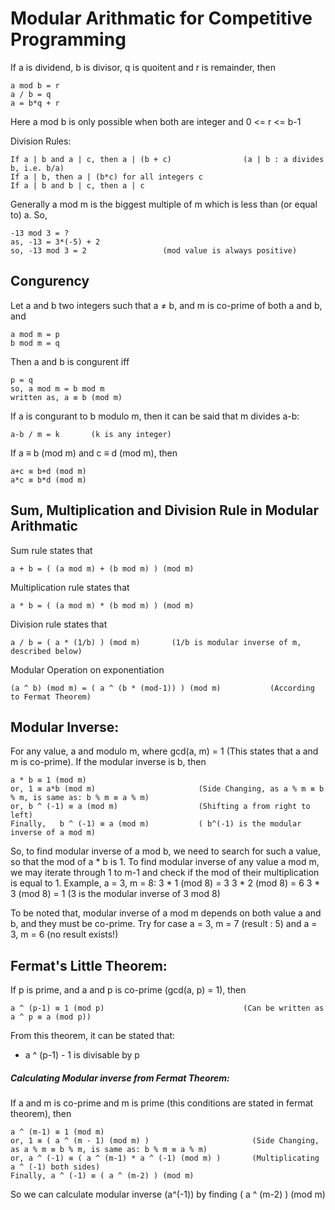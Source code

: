 # Modular Arithmatic for Competitive Programming

If a is dividend, b is divisor, q is quoitent and r is remainder, then
````
a mod b = r
a / b = q
a = b*q + r
````

Here a mod b is only possible when both are integer and 0 <= r <= b-1

Division Rules:
````
If a | b and a | c, then a | (b + c)                (a | b : a divides b, i.e. b/a)
If a | b, then a | (b*c) for all integers c
If a | b and b | c, then a | c
````

Generally a mod m is the biggest multiple of m which is less than (or equal to) a. So,
````
-13 mod 3 = ?
as, -13 = 3*(-5) + 2
so, -13 mod 3 = 2                 (mod value is always positive)
````

## Congurency
Let a and b two integers such that a ≠ b, and m is co-prime of both a and b, and
````
a mod m = p
b mod m = q
````
Then a and b is congurent iff
````
p = q
so, a mod m = b mod m
written as, a ≡ b (mod m)
````
If a is congurant to b modulo m, then it can be said that m divides a-b:
````
a-b / m = k       (k is any integer)
````

If a ≡ b (mod m) and c ≡ d (mod m), then
````
a+c ≡ b+d (mod m)
a*c ≡ b*d (mod m)
````

## Sum, Multiplication and Division Rule in Modular Arithmatic

Sum rule states that
````
a + b = ( (a mod m) + (b mod m) ) (mod m)
````
Multiplication rule states that
````
a * b = ( (a mod m) * (b mod m) ) (mod m)
````
Division rule states that
````
a / b = ( a * (1/b) ) (mod m)       (1/b is modular inverse of m, described below)
````
Modular Operation on exponentiation
````
(a ^ b) (mod m) = ( a ^ (b * (mod-1)) ) (mod m)           (According to Fermat Theorem)
````

## Modular Inverse:
For any value, a and modulo m, where gcd(a, m) = 1 (This states that a and m is co-prime).
If the modular inverse is b, then

````
a * b ≡ 1 (mod m)
or, 1 ≡ a*b (mod m)                       (Side Changing, as a % m ≡ b % m, is same as: b % m ≡ a % m)
or, b ^ (-1) ≡ a (mod m)                  (Shifting a from right to left)
Finally,   b ^ (-1) ≡ a (mod m)           ( b^(-1) is the modular inverse of a mod m)
````

So, to find modular inverse of a mod b, we need to search for such a value, so that the mod of a * b is 1.
To find modular inverse of any value a mod m, we may iterate through 1 to m-1 and check if the mod of their multiplication
is equal to 1.
Example, a = 3, m = 8:
3 * 1 (mod 8) = 3
3 * 2 (mod 8) = 6
3 * 3 (mod 8) = 1      (3 is the modular inverse of 3 mod 8)

To be noted that, modular inverse of a mod m depends on both value a and b, and they must be co-prime.
Try for case a = 3, m = 7 (result : 5) and a = 3, m = 6 (no result exists!)


## Fermat's Little Theorem:
If p is prime, and a and p is co-prime (gcd(a, p) = 1), then

````
a ^ (p-1) ≡ 1 (mod p)                               (Can be written as a ^ p ≡ a (mod p))
````

From this theorem, it can be stated that:
* a ^ (p-1) - 1 is divisable by p

##### Calculating Modular inverse from Fermat Theorem:
If a and m is co-prime and m is prime (this conditions are stated in fermat theorem), then

````
a ^ (m-1) ≡ 1 (mod m)
or, 1 ≡ ( a ^ (m - 1) (mod m) )                       (Side Changing, as a % m ≡ b % m, is same as: b % m ≡ a % m)
or, a ^ (-1) ≡ ( a ^ (m-1) * a ^ (-1) (mod m) )       (Multiplicating a ^ (-1) both sides)
Finally, a ^ (-1) ≡ ( a ^ (m-2) ) (mod m)
````
So we can calculate modular inverse (a^(-1)) by finding ( a ^ (m-2) ) (mod m)

